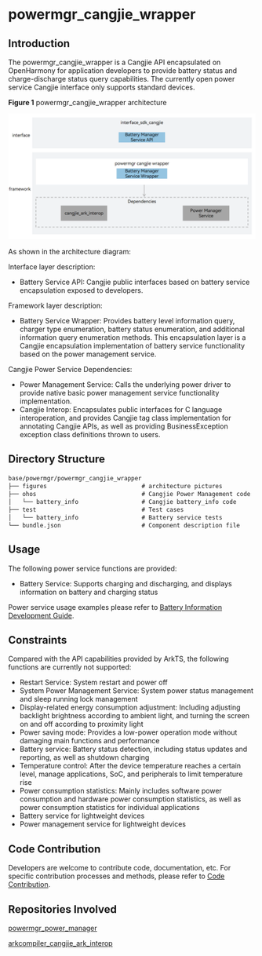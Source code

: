 # powermgr_cangjie_wrapper

## Introduction

The powermgr_cangjie_wrapper is a Cangjie API encapsulated on OpenHarmony for application developers to provide battery status and charge-discharge status query capabilities. The currently open power service Cangjie interface only supports standard devices.

**Figure 1** powermgr_cangjie_wrapper architecture

![](figures/powermgr_cangjie_wrapper_architecture_en.png)

As shown in the architecture diagram:

Interface layer description:

- Battery Service API: Cangjie public interfaces based on battery service encapsulation exposed to developers.

Framework layer description:

- Battery Service Wrapper: Provides battery level information query, charger type enumeration, battery status enumeration, and additional information query enumeration methods. This encapsulation layer is a Cangjie encapsulation implementation of battery service functionality based on the power management service.

Cangjie Power Service Dependencies:

- Power Management Service: Calls the underlying power driver to provide native basic power management service functionality implementation.
- Cangjie Interop: Encapsulates public interfaces for C language interoperation, and provides Cangjie tag class implementation for annotating Cangjie APIs, as well as providing BusinessException exception class definitions thrown to users.

## Directory Structure

```
base/powermgr/powermgr_cangjie_wrapper
├── figures                           # architecture pictures
├── ohos                              # Cangjie Power Management code
│   └── battery_info                  # Cangjie battery_info code
├── test                              # Test cases
│   └── battery_info                  # Battery service tests
└── bundle.json                       # Component description file
```

## Usage

The following power service functions are provided:
- Battery Service: Supports charging and discharging, and displays information on battery and charging status

Power service usage examples please refer to [Battery Information Development Guide](https://gitcode.com/openharmony-sig/arkcompiler_cangjie_ark_interop/blob/master/doc/Dev_Guide/source_en/basic-services/cj-battery-info-development-guide.md).

## Constraints

Compared with the API capabilities provided by ArkTS, the following functions are currently not supported:
- Restart Service: System restart and power off
- System Power Management Service: System power status management and sleep running lock management
- Display-related energy consumption adjustment: Including adjusting backlight brightness according to ambient light, and turning the screen on and off according to proximity light
- Power saving mode: Provides a low-power operation mode without damaging main functions and performance
- Battery service: Battery status detection, including status updates and reporting, as well as shutdown charging
- Temperature control: After the device temperature reaches a certain level, manage applications, SoC, and peripherals to limit temperature rise
- Power consumption statistics: Mainly includes software power consumption and hardware power consumption statistics, as well as power consumption statistics for individual applications
- Battery service for lightweight devices
- Power management service for lightweight devices

## Code Contribution

Developers are welcome to contribute code, documentation, etc. For specific contribution processes and methods, please refer to [Code Contribution](https://gitcode.com/openharmony/docs/blob/master/en/contribute/code-contribution.md).

## Repositories Involved

[powermgr_power_manager](https://gitcode.com/openharmony/powermgr_power_manager/blob/master/README.md)

[arkcompiler_cangjie_ark_interop](https://gitcode.com/openharmony-sig/arkcompiler_cangjie_ark_interop/blob/master/README.md)